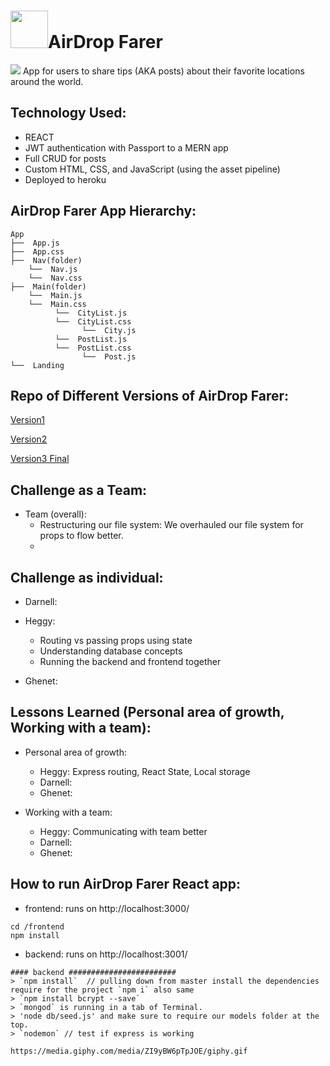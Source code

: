 # <img src="https://cdn.glitch.com/cb093bfd-142f-45b3-bdb4-52ff49e0a1c2%2Fpack.jpg?1551768465967" height="60">AirDrop Farer

<img src="https://cdn.glitch.com/cb093bfd-142f-45b3-bdb4-52ff49e0a1c2%2FScreen%20Shot%202019-03-10%20at%205.13.06%20PM.png?1552263258270">
App for users to share tips (AKA posts) about their favorite locations around the world.

## Technology Used:
  - REACT
  - JWT authentication with Passport to a MERN app
  - Full CRUD for posts
  - Custom HTML, CSS, and JavaScript (using the asset pipeline)
  - Deployed to heroku

## AirDrop Farer App Hierarchy:
```
App
├──  App.js
├──  App.css
├──  Nav(folder)
    └──  Nav.js
    └──  Nav.css
├──  Main(folder)
    └──  Main.js
    └──  Main.css
          └──  CityList.js
          └──  CityList.css          
                └──  City.js
          └──  PostList.js
          └──  PostList.css 
                └──  Post.js
└──  Landing
```
## Repo of Different Versions of AirDrop Farer:
[Version1](https://github.com/heggy231/New-Fullstack-WayfarerV1)

[Version2](https://github.com/heggy231/New-FullStack-V2)

[Version3 Final](https://github.com/heggy231/airdropwayfarer)

## Challenge as a Team:
- Team (overall): 
  - Restructuring our file system: We overhauled our file system for props to flow better.
  - 
  
## Challenge as individual:
- Darnell:

- Heggy:
  - Routing vs passing props using state
  - Understanding database concepts
  - Running the backend and frontend together

- Ghenet:

## Lessons Learned (Personal area of growth, Working with a team):
- Personal area of growth: 
  - Heggy: Express routing, React State, Local storage
  - Darnell: 
  - Ghenet:
  
- Working with a team:
  - Heggy: Communicating with team better
  - Darnell: 
  - Ghenet:

## How to run AirDrop Farer React app:
- frontend: runs on http://localhost:3000/
```
cd /frontend
npm install
```
- backend: runs on http://localhost:3001/
```
#### backend ########################
> `npm install`  // pulling down from master install the dependencies require for the project `npm i` also same
> `npm install bcrypt --save`
> `mongod` is running in a tab of Terminal.
> 'node db/seed.js' and make sure to require our models folder at the top.
> `nodemon` // test if express is working
```

```
https://media.giphy.com/media/ZI9yBW6pTpJOE/giphy.gif
```
